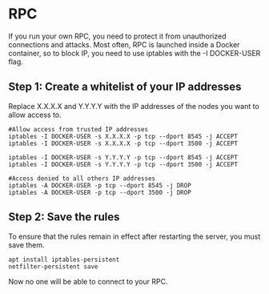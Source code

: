 # RPC

If you run your own RPC, you need to protect it from unauthorized connections and attacks. Most often, RPC is launched inside a Docker container, so to block IP, you need to use iptables with the -I DOCKER-USER flag.

## Step 1: Create a whitelist of your IP addresses

Replace X.X.X.X and Y.Y.Y.Y with the IP addresses of the nodes you want to allow access to.

```console
#Allow access from trusted IP addresses
iptables -I DOCKER-USER -s X.X.X.X -p tcp --dport 8545 -j ACCEPT
iptables -I DOCKER-USER -s X.X.X.X -p tcp --dport 3500 -j ACCEPT

iptables -I DOCKER-USER -s Y.Y.Y.Y -p tcp --dport 8545 -j ACCEPT
iptables -I DOCKER-USER -s Y.Y.Y.Y -p tcp --dport 3500 -j ACCEPT

#Access denied to all others IP addresses
iptables -A DOCKER-USER -p tcp --dport 8545 -j DROP
iptables -A DOCKER-USER -p tcp --dport 3500 -j DROP
```

## Step 2: Save the rules

To ensure that the rules remain in effect after restarting the server, you must save them.

```console
apt install iptables-persistent
netfilter-persistent save
```

Now no one will be able to connect to your RPC.
